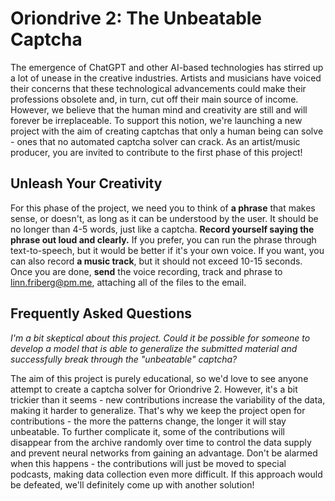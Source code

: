 # Oriondrive 2: The Unbeatable Captcha

The emergence of ChatGPT and other AI-based technologies has stirred up a lot of unease in the creative industries. Artists and musicians have voiced their concerns that these technological advancements could make their professions obsolete and, in turn, cut off their main source of income. However, we believe that the human mind and creativity are still and will forever be irreplaceable. To support this notion, we're launching a new project with the aim of creating captchas that only a human being can solve - ones that no automated captcha solver can crack. As an artist/music producer, you are invited to contribute to the first phase of this project!

## Unleash Your Creativity

For this phase of the project, we need you to think of **a phrase** that makes sense, or doesn't, as long as it can be understood by the user. It should be no longer than 4-5 words, just like a captcha. **Record yourself saying the phrase out loud and clearly.** If you prefer, you can run the phrase through text-to-speech, but it would be better if it's your own voice. If you want, you can also record **a music track**, but it should not exceed 10-15 seconds. Once you are done, **send** the voice recording, track and phrase to linn.friberg@pm.me, attaching all of the files to the email.

## Frequently Asked Questions

*I'm a bit skeptical about this project. Could it be possible for someone to develop a model that is able to generalize the submitted material and successfully break through the "unbeatable" captcha?*

The aim of this project is purely educational, so we'd love to see anyone attempt to create a captcha solver for Oriondrive 2. However, it's a bit trickier than it seems - new contributions increase the variability of the data, making it harder to generalize. That's why we keep the project open for contributions - the more the patterns change, the longer it will stay unbeatable. To further complicate it, some of the contributions will disappear from the archive randomly over time to control the data supply and prevent neural networks from gaining an advantage. Don't be alarmed when this happens - the contributions will just be moved to special podcasts, making data collection even more difficult. If this approach would be defeated, we'll definitely come up with another solution!
